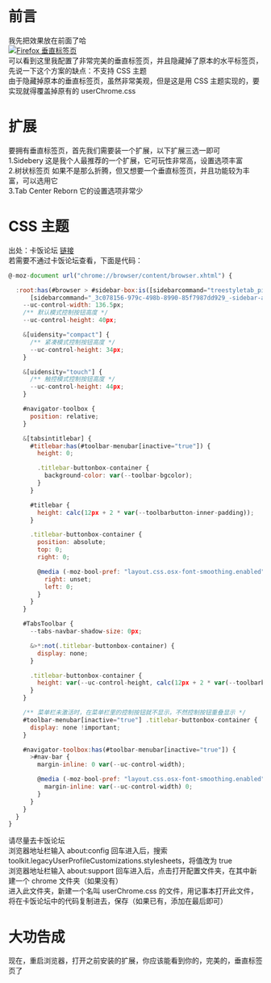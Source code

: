 # 前言
我先把效果放在前面了哈  
[![Firefox 垂直标签页](https://github.com/Sigechaishijie/Blog/assets/160098482/c36d169d-0328-4c0a-bdd7-bb61f69abaa6)](https://github.com/Sigechaishijie/Blog/assets/160098482/c36d169d-0328-4c0a-bdd7-bb61f69abaa6)  
可以看到这里我配置了非常完美的垂直标签页，并且隐藏掉了原本的水平标签页，先说一下这个方案的缺点：不支持 CSS 主题  
由于隐藏掉原本的垂直标签页，虽然非常美观，但是这是用 CSS 主题实现的，要实现就得覆盖掉原有的 userChrome.css
# 扩展
要拥有垂直标签页，首先我们需要装一个扩展，以下扩展三选一即可  
1.Sidebery 这是我个人最推荐的一个扩展，它可玩性非常高，设置选项丰富  
2.树状标签页 如果不是那么折腾，但又想要一个垂直标签页，并且功能较为丰富，可以选用它  
3.Tab Center Reborn 它的设置选项非常少
# CSS 主题
出处：卡饭论坛 [链接](https://bbs.kafan.cn/thread-2266989-1-1.html)  
若需要不通过卡饭论坛查看，下面是代码：
```js
@-moz-document url("chrome://browser/content/browser.xhtml") {

  :root:has(#browser > #sidebar-box:is([sidebarcommand="treestyletab_piro_sakura_ne_jp-sidebar-action"],
      [sidebarcommand="_3c078156-979c-498b-8990-85f7987dd929_-sidebar-action"], [sidebarcommand="tabcenter-reborn_ariasuni-sidebar-action"], [sidebarcommand="treetabs_jagiello_it-sidebar-action"], [sidebarcommand="_8d808887-ed13-4931-9f5a-4c0bff979a5a_-sidebar-action"], [sidebarcommand="sidebartabs_asamuzak_jp-sidebar-action"], [sidebarcommand="_f463182b-f93b-4b6d-9a68-b5e9d6d0fd40_-sidebar-action"]):not([hidden="true"])) {
	--uc-control-width: 136.5px;
    /** 默认模式控制按钮高度 */
    --uc-control-height: 40px;

    &[uidensity="compact"] {
      /** 紧凑模式控制按钮高度 */
      --uc-control-height: 34px;
    }

    &[uidensity="touch"] {
      /** 触控模式控制按钮高度 */
      --uc-control-height: 44px;
    }

    #navigator-toolbox {
      position: relative;
    }

    &[tabsintitlebar] {
      #titlebar:has(#toolbar-menubar[inactive="true"]) {
        height: 0;

        .titlebar-buttonbox-container {
          background-color: var(--toolbar-bgcolor);
        }
      }

      #titlebar {
        height: calc(12px + 2 * var(--toolbarbutton-inner-padding));
      }

      .titlebar-buttonbox-container {
        position: absolute;
        top: 0;
        right: 0;

        @media (-moz-bool-pref: "layout.css.osx-font-smoothing.enabled") {
          right: unset;
          left: 0;
        }
      }
    }

    #TabsToolbar {
      --tabs-navbar-shadow-size: 0px;

      &>*:not(.titlebar-buttonbox-container) {
        display: none;
      }

      .titlebar-buttonbox-container {
        height: var(--uc-control-height, calc(12px + 2 * var(--toolbarbutton-inner-padding)));
      }
    }

    /** 菜单栏未激活时，在菜单栏里的控制按钮就不显示，不然控制按钮重叠显示 */
    #toolbar-menubar[inactive="true"] .titlebar-buttonbox-container {
      display: none !important;
    }

    #navigator-toolbox:has(#toolbar-menubar[inactive="true"]) {
      >#nav-bar {
        margin-inline: 0 var(--uc-control-width);

        @media (-moz-bool-pref: "layout.css.osx-font-smoothing.enabled") {
          margin-inline: var(--uc-control-width) 0;
        }
      }
    }
  }
}
```
请尽量去卡饭论坛  
浏览器地址栏输入 about:config 回车进入后，搜索 toolkit.legacyUserProfileCustomizations.stylesheets，将值改为 true  
浏览器地址栏输入 about:support 回车进入后，点击打开配置文件夹，在其中新建一个 chrome 文件夹（如果没有）  
进入此文件夹，新建一个名叫 userChrome.css 的文件，用记事本打开此文件，将在卡饭论坛中的代码复制进去，保存（如果已有，添加在最后即可）
# 大功告成
现在，重启浏览器，打开之前安装的扩展，你应该能看到你的，完美的，垂直标签页了